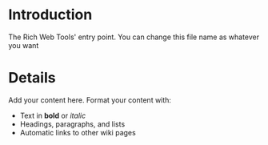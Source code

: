 # Introduction #

The Rich Web Tools' entry point. You can change this file name as whatever you want


# Details #

Add your content here.  Format your content with:
  * Text in **bold** or _italic_
  * Headings, paragraphs, and lists
  * Automatic links to other wiki pages